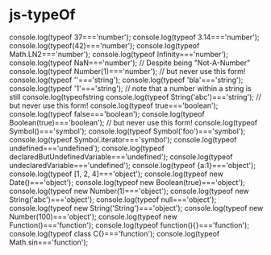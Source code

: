 # js-typeOf


console.log(typeof 37==='number');
console.log(typeof 3.14==='number');
console.log(typeof(42)==='number');
console.log(typeof Math.LN2==='number');
console.log(typeof Infinity==='number');
console.log(typeof NaN==='number'); // Despite being "Not-A-Number"
console.log(typeof Number(1)==='number'); // but never use this form!
console.log(typeof ''==='string');
console.log(typeof 'bla'==='string');
console.log(typeof '1'==='string'); // note that a number within a string is still console.log(typeofstring
console.log(typeof String('abc')==='string'); // but never use this form!
console.log(typeof true==='boolean');
console.log(typeof false==='boolean');
console.log(typeof Boolean(true)==='boolean'); // but never use this form!
console.log(typeof Symbol()==='symbol');
console.log(typeof Symbol('foo')==='symbol');
console.log(typeof Symbol.iterator==='symbol');
console.log(typeof undefined==='undefined');
console.log(typeof declaredButUndefinedVariable==='undefined');
console.log(typeof undeclaredVariable==='undefined');
console.log(typeof {a:1}==='object');
console.log(typeof [1, 2, 4]==='object');
console.log(typeof new Date()==='object');
console.log(typeof new Boolean(true)==='object');
console.log(typeof new Number(1)==='object');
console.log(typeof new String('abc')==='object');
console.log(typeof null==='object');
console.log(typeof new String('String')==='object');
console.log(typeof new Number(100)==='object');
console.log(typeof new Function()==='function');
console.log(typeof function(){}==='function');
console.log(typeof class C{}==='function');
console.log(typeof Math.sin==='function');
